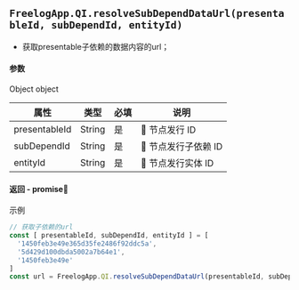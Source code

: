 ## `FreelogApp.QI.resolveSubDependDataUrl(presentableId, subDependId, entityId)`

- 获取presentable子依赖的数据内容的url；

#### 参数
Object object

| 属性 | 类型 | 必填 | 说明 | 
|--|--|--|--|
| presentableId | String | 是   |  节点发行 ID       |
| subDependId   | String | 是   |  节点发行子依赖 ID |
| entityId      | String | 是   |  节点发行实体 ID   |

#### 返回 - promise
示例
```javascript
// 获取子依赖的url
const [ presentableId, subDependId, entityId ] = [
  '1450feb3e49e365d35fe2486f92ddc5a',
  '5d429d100dbda5002a7b64e1',
  '1450feb3e49e'
]
const url = FreelogApp.QI.resolveSubDependDataUrl(presentableId, subDependId, entityId)

```
